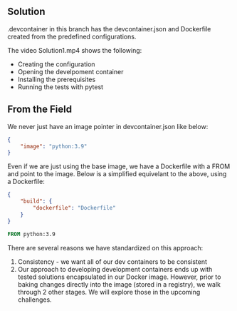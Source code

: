 ## Solution
.devcontainer in this branch has the devcontainer.json and Dockerfile created from the predefined configurations.

The video Solution1.mp4 shows the following:
- Creating the configuration
- Opening the develpoment container 
- Installing the prerequisites
- Running the tests with pytest

## From the Field
We never just have an image pointer in devcontainer.json like below:
```json
{
    "image": "python:3.9"
}
```

Even if we are just using the base image, we have a Dockerfile with a FROM and point to the image.  Below is a simplified equivelant to the above, using a Dockerfile:
```json
{
	"build": {
		"dockerfile": "Dockerfile"
	}
}
```

```Dockerfile
FROM python:3.9
```

There are several reasons we have standardized on this approach:
1. Consistency - we want all of our dev containers to be consistent
2. Our approach to developing development containers ends up with tested solutions encapsulated in our Docker image.  However, prior to baking changes directly into the image (stored in a registry), we walk through 2 other stages.  We will explore those in the upcoming challenges.